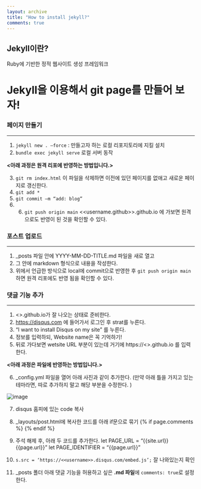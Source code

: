 ```yaml
---
layout: archive
title: "How to install jekyll?"
comments: true
---
```


## Jekyll이란?
Ruby에 기반한 정적 웹사이트 생성 프레임워크
# Jekyll을 이용해서 git page를 만들어 보자!
### 페이지 만들기
---------------
1. `jekyll new . –force`  :  만들고자 하는 로컬 리포지토리에 지킬 설치
2. `bundle exec jekyll serve` 로컬 서버 동작

__<아래 과정은 원격 리포에 반영하는 방법입니다.>__

3. `git rm index.html`  이 파일을 삭제하면 이전에 있던 페이지를 없애고 새로운 페이지로 갱신한다.
4. `git add *`
5. `git commit –m “add: blog”`
6. 6. `git push origin main` <<username.github>>.github.io 에 가보면 원격으로도 반영이 된 것을 확인할 수 있다.

### 포스트 업로드
---------------
1. _posts 파일 안에 YYYY-MM-DD-TITLE.md 파일을 새로 열고
2. 그 안에 markdown 형식으로 내용을 작성한다.
3. 위에서 언급한 방식으로 local에 commit으로 반영한 후 `git push origin main` 하면 원격 리포에도 반영 됨을 확인할 수 있다.

### 댓글 기능 추가
---------------
1. <<username>>.github.io가 잘 나오는 상태로 준비한다.
2. https://disqus.com 에 들어가서 로그인 후 strat를 누른다.
3. “I want to install Disqus on my site” 를 누른다.
4. 정보를 입력하되, Website name은 꼭 기억하기!
5. 뒤로 가다보면 wetsite URL 부분이 있는데 거기에 https://<<username>>.github.io 를 입력한다.

__<아래 과정은 파일에 반영하는 방법입니다.>__

6. \_config.yml 파일을 열어 아래 사진과 같이 추가한다. 
 (만약 아래 틀을 가지고 있는 테마라면, 따로 추가하지 말고 해당 부분을 수정한다. )
 
![image](https://user-images.githubusercontent.com/84231143/146325304-aaa2b00c-cce9-4729-bd2b-2d74b0bba981.png)

7. disqus 홈피에 있는 code 복사
8. \_layouts/post.html에 복사한 코드를 아래 if문으로 묶기
{% if page.comments %}
{% endif %}

9. 주석 해제 후, 아래 두 코드를 추가한다.
let PAGE_URL = “{{site.url}}{{page.url}}”
let PAGE_IDENTIFIER = “{{page.url}}”

10. `s.src = ‘https://<<username>>.disqus.com/embed.js’;` 잘 나와있는지 확인
11. \_posts 폴더 아래 댓글 기능을 허용하고 싶은 **.md 파일**에 `comments: true`로 설정한다.
